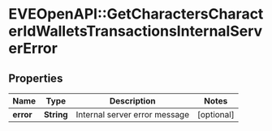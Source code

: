 # EVEOpenAPI::GetCharactersCharacterIdWalletsTransactionsInternalServerError

## Properties
Name | Type | Description | Notes
------------ | ------------- | ------------- | -------------
**error** | **String** | Internal server error message | [optional] 



